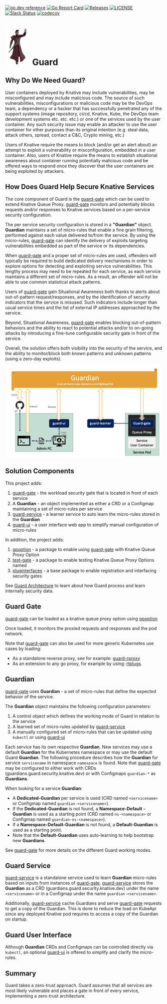 [![go.dev reference](https://img.shields.io/badge/go.dev-reference-007d9c?logo=go&logoColor=white)](https://pkg.go.dev/knative.dev/security-guard)
[![Go Report Card](https://goreportcard.com/badge/knative.dev/security-guard)](https://goreportcard.com/report/knative.dev/security-guard)
[![Releases](https://img.shields.io/github/release-pre/knative-sandbox/security-guard.svg)](https://github.com/knative-sandbox/seurity-guard/releases)
[![LICENSE](https://img.shields.io/github/license/knative-sandbox/security-guard.svg)](https://github.com/knative-sandbox/seurity-guard/blob/main/LICENSE)
[![Slack Status](https://img.shields.io/badge/slack-join_chat-white.svg?logo=slack&style=social)](https://knative.slack.com)
[![codecov](https://codecov.io/gh/knative-sandbox/security-guard/branch/main/graph/badge.svg)](https://codecov.io/gh/knative-sandbox/security-guard)

<h1><img src="img/guard.png" width="80"/> Guard</h1>

## Why Do We Need Guard?

User containers deployed by Knative may include vulnerabilities, may be misconfigured and may include malicious code. The source of such vulnerabilities, misconfigurations or malicious code may be the DevOps team, a dependency or a hacker that has successfully penetrated any of the support systems (image repository, ci/cd, Knative, Kube, the DevOps team development systems etc. etc. etc.) or one of the services used by the user container. Any such security issue may enable an attacker to use the user container for other purposes than its original intention (e.g. steal data, attack others, spread, contact a C&C, Crypto mining, etc.)

Users of Knative require the means to block (and/or get an alert about) an attempt to exploit a vulnerability or misconfiguration, embedded in a user container. Also, users of Knative require the means to establish situational awareness about container running potentially malicious code and be offered ways to respond once they discover that the user containers are being exploited by attackers.

## How Does Guard Help Secure Knative Services

The core component of Guard is the [guard-gate](pkg/guard-gate) which can be used to extend Knative Queue Proxy. [guard-gate](pkg/guard-gate) monitors and potentially blocks requests and/or responses to Knative services based on a per-service security configuration.

The per service security configuration is stored in a **"Guardian"** object. **Guardian** maintains a set of micro-rules that enable a fine grain filtering, performed against each value delivered to/from the service.
By using the micro-rules, [guard-gate](pkg/guard-gate) can identify the delivery of exploits targeting vulnerabilities embedded as part of the service or its dependencies.

When [guard-gate](pkg/guard-gate) and a proper set of micro-rules are used, offenders will typically be required to build dedicated delivery mechanisms in order to explore options for detecting and exploiting service vulnerabilities. This lengthy process may need to be repeated for each service, as each service maintains a different set of micro-rules. As a result, an offender will not be able to use common statistical attack patterns.  

Users of [guard-gate](pkg/guard-gate) gain Situational Awareness both thanks to alerts about out-of-pattern request/responses, and by the identification of security indicators that the service is misused. Such indicators include longer than usual  service times and the list of external IP addresses approached by the service.

Beyond, Situational Awareness, [guard-gate](pkg/guard-gate) enables blocking out-of-pattern behaviors and the ability to react to potential attacks and/or to on-going attacks by introducing a fine-tune configurable security gate in front of the service.

Overall, the solution offers both visibility into the security of the service, and the ability to monitor/block both known patterns and unknown patterns (using a zero-day exploits).

<p align="center">
    <img src="img/GuardInKnative.png" width="700"  />
</p>

## Solution Components

This project adds:

1. [guard-gate](pkg/guard-gate) - the workload security gate that is located in front of each service
1. A **Guardian**  - an object implemented as either a CRD or a Configmap maintaining a set of micro-rules per service
1. [guard-service](cmd/guard-service) - a learner service to auto learn the micro-rules stored in the **Guardian**
1. [guard-ui](cmd/guard-ui) - a user interface web app to simplify manual configuration of micro-rules

In addition, the project adds:

1. [qpoption](pkg/qpoption) - a package to enable using [guard-gate](pkg/guard-gate) with Knative Queue Proxy Option
1. [test-gate](pkg/test-gate) - a package to enable testing Knative Queue Proxy Options named
1. [pluginterfaces](pkg/pluginterfaces) - a base package to enable registration and interfacing security gates

See [Guard Architecture](./ARCHITECTURE) to learn about how Guard process and learn internally security data.

## Guard Gate

[guard-gate](pkg/guard-gate) can be loaded as a knative queue proxy option using [qpoption](pkg/qpoption)

Once loaded, it monitors the proxied requests and responses and the pod network.

Note that [guard-gate](pkg/guard-gate) can also be used for more generic Kubernetes use cases by loading:

- As a standalone reverse proxy, see for example: [guard-rproxy](https://github.com/IBM/workload-security-guard/tree/main/cmd/guard-rproxy)
- As an extension to any go proxy, for example by using: [rtplugs](https://github.com/IBM/go-security-plugs/tree/main/rtplugs).

## Guardian

[guard-gate](pkg/guard-gate) uses **Guardian** - a set of micro-rules that define the expected behavior of the service.

The **Guardian** object maintains the following configuration parameters:

1. A control object which defines the working mode of Guard in relation to the service
1. A learned set of micro-rules updated by [guard-service](cmd/guard-service)
1. A manually configured set of micro-rules that can be updated using `kubectl` or using [guard-ui](cmd/guard-ui)  

Each service has its own respective **Guardian**. New services may use a default **Guardian** for the Kubernetes namespace or may use the default Guard **Guardian**. The following procedure describes how the **Guardian** for service `servicename` in namespace `namespace` is found. Note that [guard-gate](pkg/guard-gate) may be configured to either work with CRDs (guardians.guard.security.knative.dev) or with Configmaps `guardian-*` as **Guardians**.

When looking for a service **Guardian**:

- A **Dedicated-Guardian** per service is used (CRD named `<servicename>` or Configmap named `guardian-<servicename>`).
- If the **Dedicated-Guardian** is not found, a **Namespace-Default -Guardian** is used as a starting point (CRD named `ns-<namespace>` or Configmap named `guardian-ns-<namespace>`).
- If a **Namespace-Default-Guardian** is not found, a **Default-Guardian** is used as a starting point.
- Note that the **Default-Guardian** uses auto-learning to help bootstrap new **Guardians**.

See [guard-gate](pkg/guard-gate) for more details on the different Guard working modes.

## Guard Service

[guard-service](cmd/guard-service) is a standalone service used to learn **Guardian** micro-rules based on inputs from instances of [guard-gate](pkg/guard-gate). [guard-service](cmd/guard-service) stores the **Guardian** as a CRD (guardians.guard.security.knative.dev) under the name `<servicename>` or in a Configmap under the name `guardian-<servicename>`.

Additionally, [guard-service](cmd/guard-service) cache Guardians and serve [guard-gate](pkg/guard-gate) requests to get a copy of the Guardian. This is done to reduce the load on KubeApi since any deployed Knative pod requires to access a copy of the Guardian on startup.

## Guard User Interface

Although **Guardian** CRDs and Configmaps can be controlled directly via `kubectl`, an optional [guard-ui](cmd/guard-ui) is offered to simplify and clarify the micro-rules.

## Summary

Guard takes a zero-trust approach. Guard assumes that all services are most likely vulnerable and places a gate in front of every service, implementing a zero-trust architecture.
